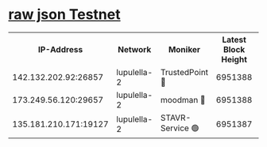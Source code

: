 [raw json Testnet](https://rpc-check.jaclalt.stavr.tech/jaclalt/rpc-jaclalt-result.json)
=

<table><tr><th>IP-Address</th><th>Network</th><th>Moniker</th><th>Latest Block Height</th><th>Earliest Block Height</th><th>Catching Up</th><th>Tx Index</th><th>Voting Power</th><th>Scan Time</th></tr><tr><td>142.132.202.92:26857</td><td>lupulella-2</td><td>TrustedPoint 🔴</td><td>6951388</td><td>6282001</td><td>False</td><td>off</td><td>400065</td><td>2024-03-04T13:54:51.458053524UTC</td></tr><tr><td>173.249.56.120:29657</td><td>lupulella-2</td><td>moodman 🔴</td><td>6951388</td><td>6851388</td><td>False</td><td>off</td><td>1075134</td><td>2024-03-04T13:54:51.218707699UTC</td></tr><tr><td>135.181.210.171:19127</td><td>lupulella-2</td><td>STAVR-Service 🟢</td><td>6951387</td><td>6950001</td><td>False</td><td>on</td><td>0</td><td>2024-03-04T13:54:42.689058831UTC</td></tr></table>

